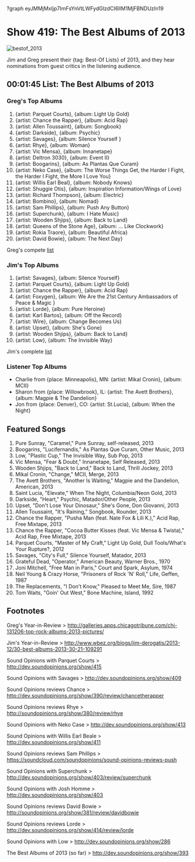?graph eyJMMjMxIjp7ImFsYnVtLWFydGlzdCI6IlM1MjFBNDUzIn19

# Show 419: The Best Albums of 2013

![bestof_2013](http://static.soundopinions.org/images/2013/bestof_2013.jpg)

Jim and Greg present their {tag: Best-Of Lists} of 2013, and they hear nominations from guest critics in the listening audience.

## 00:01:45 List: The Best Albums of 2013

### Greg's Top Albums
1. {artist: Parquet Courts}, {album: Light Up Gold} 
2. {artist: Chance the Rapper}, {album: Acid Rap}
3. {artist: Allen Toussaint}, {album: Songbook} 
4. {artist: Darkside}, {album: Psychic} 
5. {artist: Savages}, {album: Silence Yourself }
6. {artist: Rhye}, {album: Woman}
7. {artist: Vic Mensa}, {album: Innanetape}
8. {artist: Deltron 3030}, {album: Event II}
9. {artist: Boogarins}, {album: As Plantas Que Curam}
10. {artist: Neko Case}, {album: The Worse Things Get, the Harder I Fight, the Harder I Fight, the More I Love You}
11. {artist: Willis Earl Beal}, {album: Nobody Knows} 
12. {artist: Shuggie Otis}, {album: Inspiration Information/Wings of Love}
13. {artist: Richard Thompson}, {album: Electric}
14. {artist: Bombino}, {album: Nomad} 
15. {artist: Sam Phillips}, {album: Push Any Button}
16. {artist: Superchunk}, {album: I Hate Music} 
17. {artist: Wooden Shjips}, {album: Back to Land} 
18. {artist: Queens of the Stone Age}, {album: … Like Clockwork}
19. {artist: Rokia Traore}, {album: Beautiful Africa}
20. {artist: David Bowie}, {album: The Next Day} 

Greg's compete [list](http://tinyurl.com/l5kdyae)

### Jim's Top Albums
1. {artist: Savages}, {album: Silence Yourself} 
2. {artist: Parquet Courts}, {album: Light Up Gold} 
3. {artist: Chance the Rapper}, {album: Acid Rap}
4. {artist: Foxygen}, {album: We Are the 21st Century Ambassadors of Peace & Magic }
5. {artist: Lorde}, {album: Pure Heroine} 
6. {artist: Karl Bartos}, {album: Off the Record} 
7. {artist: Wire}, {album: Change Becomes Us} 
8. {artist: Upset}, {album: She's Gone} 
9. {artist: Wooden Shjips}, {album: Back to Land} 
10. {artist: Low}, {album: The Invisible Way} 

Jim's complete [list](http://www.wbez.org/blogs/jim-derogatis/2013-12/30-best-albums-2013-30-21-109291 )

### Listener Top Albums
- Charlie from {place: Minneapolis}, MN: {artist: Mikal Cronin}, {album: MCII}
- Sharon from {place: Willowbrook}, IL: {artist: The Avett Brothers}, {album: Magpie & The Dandelion}
- Jon from {place: Denver}, CO: {artist: St.Lucia}, {album: When the Night}

## Featured Songs
1. Pure Sunray, "Caramel," Pure Sunray, self-released, 2013
1. Boogarins, "Lucifernandis," As Plantas Que Curam, Other Music, 2013
1. Low, "Plastic Cup," The Invisible Way, Sub Pop, 2013
1. Vic Mensa, "Fear & Doubt," Innanetape, Self Released, 2013
1. Wooden Shjips, "Back to Land," Back to Land, Thrill Jockey, 2013
1. Mikal Cronin, "Change," MCII, Merge, 2013
1. The Avett Brothers, "Another Is Waiting," Magpie and the Dandelion, American, 2013
1. Saint Lucia, "Elevate," When The Night, Columbia/Neon Gold, 2013
1. Darkside, "Heart," Psychic, Matador/Other People, 2013
1. Upset, "Don't Lose Your Dinosaur," She's Gone, Don Giovanni, 2013
1. Allen Toussaint, "It's Raining," Songbook, Rounder, 2013
1. Chance the Rapper, "Pusha Man (feat. Nate Fox & Lili K.)," Acid Rap, Free Mixtape, 2013
1. Chance the Rapper, "Cocoa Butter Kisses (feat. Vic Mensa & Twista)," Acid Rap, Free Mixtape, 2013
1. Parquet Courts, "Master of My Craft," Light Up Gold, Dull Tools/What's Your Rupture?, 2012
1. Savages, "City's Full," Silence Yourself, Matador, 2013
1. Grateful Dead, "Operator," American Beauty, Warner Bros., 1970
1. Joni Mitchell, "Free Man in Paris," Court and Spark, Asylum, 1974
1. Neil Young & Crazy Horse, "Prisoners of Rock 'N' Roll," Life, Geffen, 1987
1. The Replacements, "I Don't Know," Pleased to Meet Me, Sire, 1987
1. Tom Waits, "Goin' Out West," Bone Machine, Island, 1992

## Footnotes

Greg's Year-in-Review > http://galleries.apps.chicagotribune.com/chi-131206-top-rock-albums-2013-pictures/

Jim's Year-in-Review > http://www.wbez.org/blogs/jim-derogatis/2013-12/30-best-albums-2013-30-21-109291 

Sound Opinions with Parquet Courts > http://dev.soundopinions.org/show/415 

Sound Opinions with Savages > http://dev.soundopinions.org/show/409 

Sound Opinions reviews Chance > http://dev.soundopinions.org/show/390/review/chancetherapper

Sound Opinions reviews Rhye > http://soundopinions.org/show/380/review/rhye

Sound Opinions with Neko Case > http://dev.soundopinions.org/show/413 

Sound Opinions with Willis Earl Beale > http://dev.soundopinions.org/show/411 

Sound Opinions reviews Sam Phillips > https://soundcloud.com/soundopinions/sound-opinions-reviews-push 

Sound Opinions with Superchunk > http://dev.soundopinions.org/show/403/review/superchunk

Sound Opinions with Josh Homme > http://dev.soundopinions.org/show/403 

Sound Opinions reviews David Bowie > http://soundopinions.org/show/381/review/davidbowie

Sound Opinions reviews Lorde > http://dev.soundopinions.org/show/414/review/lorde

Sound Opinions with Low > http://dev.soundopinions.org/show/286 

The Best Albums of 2013 (so far) > http://dev.soundopinions.org/show/393 
